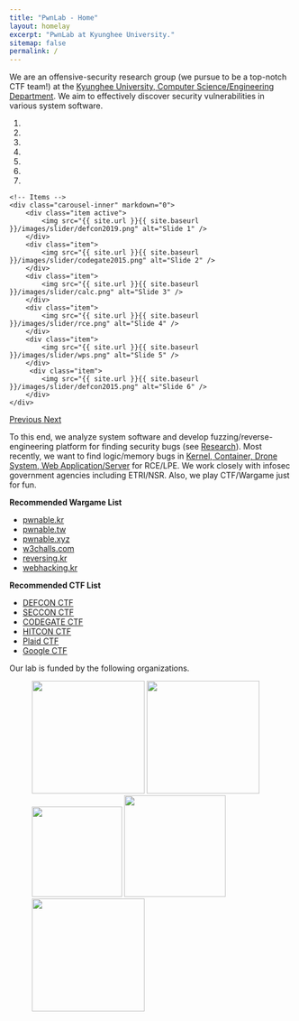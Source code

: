 ```yaml
---
title: "PwnLab - Home"
layout: homelay
excerpt: "PwnLab at Kyunghee University."
sitemap: false
permalink: /
---
```


We are an offensive-security research group (we pursue to be a top-notch CTF team!) at the [Kyunghee University, Computer Science/Engineering Department](http://ce.khu.ac.kr).
We aim to effectively discover security vulnerabilities in various system software.

<div markdown="0" id="carousel" class="carousel slide" data-ride="carousel" data-interval="4000" data-pause="hover" >
    <!-- Menu -->
    <ol class="carousel-indicators">
        <li data-target="#carousel" data-slide-to="0" class="active"></li>
        <li data-target="#carousel" data-slide-to="1"></li>
        <li data-target="#carousel" data-slide-to="2"></li>
        <li data-target="#carousel" data-slide-to="3"></li>
        <li data-target="#carousel" data-slide-to="4"></li>
        <li data-target="#carousel" data-slide-to="5"></li>
        <li data-target="#carousel" data-slide-to="6"></li>
    </ol>

    <!-- Items -->
    <div class="carousel-inner" markdown="0">
        <div class="item active">
            <img src="{{ site.url }}{{ site.baseurl }}/images/slider/defcon2019.png" alt="Slide 1" />
        </div>
        <div class="item">
            <img src="{{ site.url }}{{ site.baseurl }}/images/slider/codegate2015.png" alt="Slide 2" />
        </div>
        <div class="item">
            <img src="{{ site.url }}{{ site.baseurl }}/images/slider/calc.png" alt="Slide 3" />
        </div>
        <div class="item">
            <img src="{{ site.url }}{{ site.baseurl }}/images/slider/rce.png" alt="Slide 4" />
        </div>
        <div class="item">
            <img src="{{ site.url }}{{ site.baseurl }}/images/slider/wps.png" alt="Slide 5" />
        </div>       
         <div class="item">
            <img src="{{ site.url }}{{ site.baseurl }}/images/slider/defcon2015.png" alt="Slide 6" />
        </div>
    </div>
  <a class="left carousel-control" href="#carousel" role="button" data-slide="prev">
    <span class="glyphicon glyphicon-chevron-left" aria-hidden="true"></span>
    <span class="sr-only">Previous</span>
  </a>
  <a class="right carousel-control" href="#carousel" role="button" data-slide="next">
    <span class="glyphicon glyphicon-chevron-right" aria-hidden="true"></span>
    <span class="sr-only">Next</span>
  </a>
</div>

To this end, we analyze system software and develop fuzzing/reverse-engineering platform for finding security bugs (see [Research](research)).
Most recently, we want to find logic/memory bugs in <u>Kernel, Container, Drone System, Web Application/Server</u> for RCE/LPE.
We work closely with infosec government agencies including ETRI/NSR. Also, we play CTF/Wargame just for fun.

**Recommended Wargame List**
 - [pwnable.kr](https://pwnable.kr)
 - [pwnable.tw](https://pwnable.tw)
 - [pwnable.xyz](https://pwnable.xyz)
 - [w3challs.com](https://w3challs.com/)
 - [reversing.kr](http://reversing.kr)
 - [webhacking.kr](https://webhacking.kr)

**Recommended CTF List**
 - [DEFCON CTF](https://oooverflow.io/dc-ctf-2020-finals)
 - [SECCON CTF](https://ctf.seccon.jp)
 - [CODEGATE CTF](http://codegate.org/en)
 - [HITCON CTF](https://ctf2021.hitcon.org)
 - [Plaid CTF](https://plaidctf.com)
 - [Google CTF](https://capturetheflag.withgoogle.com)

Our lab is funded by the following organizations.
<figure class="fourth">
  <img src="{{ site.url }}{{ site.baseurl }}/images/logopic/etri.png" style="width:200px">
  <img src="{{ site.url }}{{ site.baseurl }}/images/logopic/nsr.png" style="width:200px">
  <img src="{{ site.url }}{{ site.baseurl }}/images/logopic/defense.png" style="width:160px">
  <img src="{{ site.url }}{{ site.baseurl }}/images/logopic/krit.png" style="width:180px">
  <img src="{{ site.url }}{{ site.baseurl }}/images/logopic/nrf.png" style="width:200px">
</figure>


